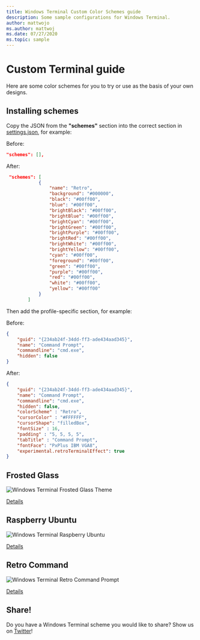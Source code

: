```yaml
---
title: Windows Terminal Custom Color Schemes guide
description: Some sample configurations for Windows Terminal.
author: mattwojo
ms.author: mattwoj
ms.date: 07/27/2020
ms.topic: sample
---
```


# Custom Terminal guide

Here are some color schemes for you to try or use as the basis of your own designs.

## Installing schemes

Copy the JSON from the **"schemes"** section into the correct section in [settings.json](../install.md#settings-json-file), for example:

Before:

```json
"schemes": [],
```

After:

```json
 "schemes": [
            {
                "name": "Retro",
                "background": "#000000",
                "black": "#00ff00",
                "blue": "#00ff00",
                "brightBlack": "#00ff00",
                "brightBlue": "#00ff00",
                "brightCyan": "#00ff00",
                "brightGreen": "#00ff00",
                "brightPurple": "#00ff00",
                "brightRed": "#00ff00",
                "brightWhite": "#00ff00",
                "brightYellow": "#00ff00",
                "cyan": "#00ff00",
                "foreground": "#00ff00",
                "green": "#00ff00",
                "purple": "#00ff00",
                "red": "#00ff00",
                "white": "#00ff00",
                "yellow": "#00ff00"
            }
        ]
```

Then add the profile-specific section, for example:

Before:

```json
{
    "guid": "{234ab24f-34dd-ff3-ade434aad345}",
    "name": "Command Prompt",
    "commandline": "cmd.exe",
    "hidden": false
}
```

After:

```json
{
    "guid": "{234ab24f-34dd-ff3-ade434aad345}",
    "name": "Command Prompt",
    "commandline": "cmd.exe",
    "hidden": false,
    "colorScheme" : "Retro",
    "cursorColor" : "#FFFFFF",
    "cursorShape": "filledBox",
    "fontSize" : 16,
    "padding" : "5, 5, 5, 5",
    "tabTitle" : "Command Prompt",
    "fontFace": "PxPlus IBM VGA8",
    "experimental.retroTerminalEffect": true
}
```

## Frosted Glass

![Windows Terminal Frosted Glass Theme](./../images/frosted-glass-theme.png)

[Details](frosted-glass-theme.md)

## Raspberry Ubuntu

![Windows Terminal Raspberry Ubuntu](./../images/raspberry-ubuntu.png)

[Details](raspberry-ubuntu.md)

## Retro Command

![Windows Terminal Retro Command Prompt](./../images/retro-command-prompt.png)

[Details](retro-command-prompt.md)

## Share!

Do you have a Windows Terminal scheme you would like to share? Show us on [Twitter](https://twitter.com/WindowsDocs)!
